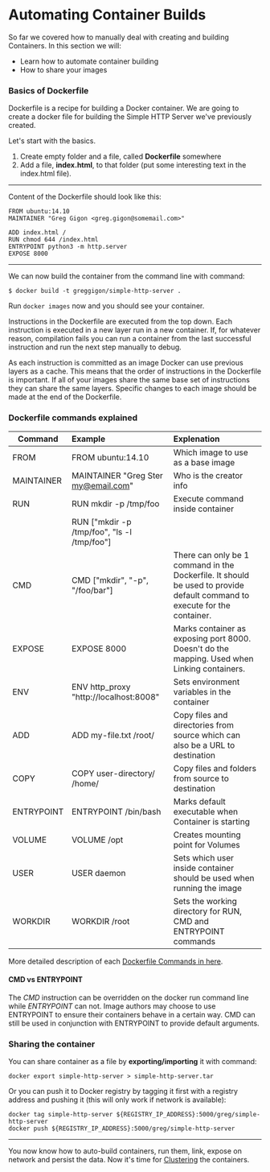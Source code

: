 Automating Container Builds
========================

So far we covered how to manually deal with creating and building Containers. In this section we will:

 - Learn how to automate container building
 - How to share your images

### Basics of Dockerfile

Dockerfile is a recipe for building a Docker container. We are going to create a docker file for building the Simple HTTP Server we've previously created.

Let's start with the basics. 

 1. Create empty folder and a file, called **Dockerfile** somewhere
 2. Add a file,  **index.html**, to that folder (put some interesting text in the index.html file).

----------

Content of the Dockerfile should look like this:

    FROM ubuntu:14.10
    MAINTAINER "Greg Gigon <greg.gigon@somemail.com>"
    
    ADD index.html /
    RUN chmod 644 /index.html 
    ENTRYPOINT python3 -m http.server
    EXPOSE 8000


----------

We can now build the container from the command line with command:

	$ docker build -t greggigon/simple-http-server .

Run `docker images` now and you should see your container.

Instructions in the Dockerfile are executed from the top down.  Each instruction is executed in a new layer run in a new container.  If, for whatever reason, compilation fails you can run a container from the last successful instruction and run the next step manually to debug.  

As each instruction is committed as an image Docker can use previous layers as a cache.  This means that the order of instructions in the Dockerfile is important.  If all of your images share the same base set of instructions they can share the same layers.  Specific changes to each image should be made at the end of the Dockerfile.

### Dockerfile commands explained

| Command        | Example           | Explenation  |
| ------------- |:-------------|:-----|
| FROM      | FROM ubuntu:14.10 | Which image to use as a base image |
| MAINTAINER     | MAINTAINER "Greg Ster my@email.com"|Who is the creator info|
| RUN | RUN mkdir -p /tmp/foo |Execute command inside container|
| | RUN ["mkdir -p /tmp/foo", "ls -l /tmp/foo"]||
|CMD | CMD ["mkdir", "-p", "/foo/bar"]|There can only be 1 command in the Dockerfile. It should be used to provide default command to execute for the container.|
|EXPOSE|EXPOSE 8000| Marks container as exposing port 8000. Doesn't do the mapping. Used when Linking containers.|
|ENV| ENV http_proxy "http://localhost:8008"| Sets environment variables in the container|
|ADD|ADD my-file.txt /root/| Copy files and directories from source which can also be a URL to destination|
|COPY| COPY user-directory/ /home/| Copy files and folders from source to destination|
|ENTRYPOINT| ENTRYPOINT /bin/bash| Marks default executable when Container is starting|
|VOLUME|VOLUME  /opt| Creates mounting point for Volumes|
|USER|USER daemon|Sets which user inside container should be used when running the image|
|WORKDIR| WORKDIR /root| Sets the working directory for RUN, CMD and ENTRYPOINT commands|

More detailed description of each [Dockerfile Commands in here](Dockerfile-DockerDocumentation.html).

#### CMD vs ENTRYPOINT

The *CMD* instruction can be overridden on the docker run command line while *ENTRYPOINT* can not.   Image authors may choose to use ENTRYPOINT to ensure their containers behave in a certain way.  CMD can still be used in conjunction with ENTRYPOINT to provide default arguments.


### Sharing the container

You can share container as a file by **exporting/importing** it with command:

	docker export simple-http-server > simple-http-server.tar

Or you can push it to Docker registry by tagging it first with a registry address and pushing it (this will only work if network is available):

	docker tag simple-http-server ${REGISTRY_IP_ADDRESS}:5000/greg/simple-http-server
	docker push ${REGISTRY_IP_ADDRESS}:5000/greg/simple-http-server


----------

You now know how to auto-build containers, run them, link, expose on network and persist the data. Now it's time for [Clustering](../6.%20clustering/) the containers.
